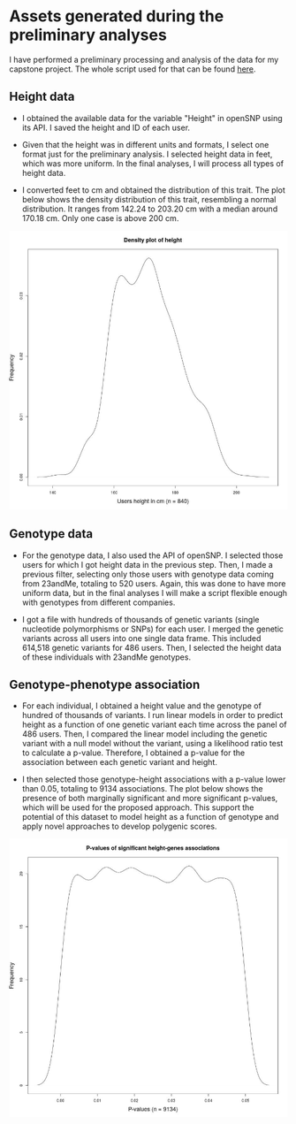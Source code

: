 # Assets generated during the preliminary analyses

I have performed a preliminary processing and analysis of the data for my capstone project. The whole script used for that can be found [here](https://github.com/dtortosa/capstone_project/blob/f4b446cda1417e4c871ad62baf4865bedb6ced77/scripts/assets_script_v1.R).


## Height data
	
- I obtained the available data for the variable "Height" in openSNP using its API. I saved the height and ID of each user. 

- Given that the height was in different units and formats, I select one format just for the preliminary analysis. I selected height data in feet, which was more uniform. In the final analyses, I will process all types of height data. 

- I converted feet to cm and obtained the distribution of this trait. The plot below shows the density distribution of this trait, resembling a normal distribution. It ranges from 142.24 to 203.20 cm with a median around 170.18 cm. Only one case is above 200 cm.

![](/results/prelim_results/height_density_plot.jpeg)


## Genotype data

- For the genotype data, I also used the API of openSNP. I selected those users for which I got height data in the previous step. Then, I made a previous filter, selecting only those users with genotype data coming from 23andMe, totaling to 520 users. Again, this was done to have more uniform data, but in the final analyses I will make a script flexible enough with genotypes from different companies.

- I got a file with hundreds of thousands of genetic variants (single nucleotide polymorphisms or SNPs) for each user. I merged the genetic variants across all users into one single data frame. This included 614,518 genetic variants for 486 users. Then, I selected the height data of these individuals with 23andMe genotypes.


## Genotype-phenotype association

- For each individual, I obtained a height value and the genotype of hundred of thousands of variants. I run linear models in order to predict height as a function of one genetic variant each time across the panel of 486 users. Then, I compared the linear model including the genetic variant with a null model without the variant, using a likelihood ratio test to calculate a p-value. Therefore, I obtained a p-value for the association between each genetic variant and height.

- I then selected those genotype-height associations with a p-value lower than 0.05, totaling to 9134 associations. The plot below shows the presence of both marginally significant and more significant p-values, which will be used for the proposed approach. This support the potential of this dataset to model height as a function of genotype and apply novel approaches to develop polygenic scores.

![](/results/prelim_results/signi_results_density_plot.jpeg)

